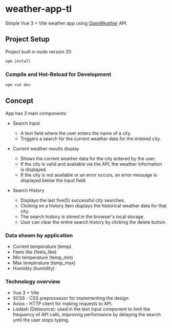 # weather-app-tl

Simple Vue 3 + Vite weather app using [OpenWeather][1] API.

[1]: https://openweathermap.org/current#name            "OpenWeather"

## Project Setup

Project built in node version 20

```sh
npm install
```

### Compile and Hot-Reload for Development

```sh
npm run dev
```

## Concept

App has 3 main components:
- Search Input
  - A text field where the user enters the name of a city.
  - Triggers a search for the current weather data for the entered city.
  
- Current weather results display
  - Shows the current weather data for the city entered by the user.
  - If the city is valid and available via the API, the weather information is displayed.
  - If the city is not available or an error occurs, an error message is displayed below the input field.

- Search History
  - Displays the last five(5) successful city searches.
  - Clicking on a history item displays the historical weather data for that city.
  - The search history is stored in the browser's local storage.
  - User can clear the entire search history by clicking the delete button.

### Data shown by application

- Current temperature (temp)
- Feels like (feels_like)
- Min temperature (temp_min)
- Max temperature (temp_max)
- Humidity (humidity)


### Technology overview

- Vue 3 + Vite
- SCSS - CSS preprocessor for implementing the design
- Axios - HTTP client for making requests to API.
- Lodash (Debounce): used in the text input component to limit the frequency of API calls, improving performance by delaying the search until the user stops typing.


